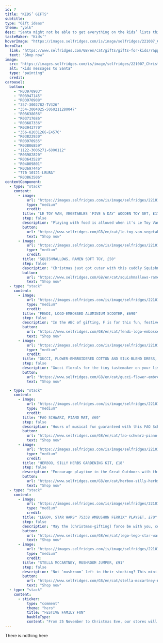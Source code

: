 ```yaml
---
id: 7
title: "KIDS’ GIFTS"
subtitle:
type: "Gift ideas"
theme: "yolk"
desc: "Santa might not be able to get everything on the kids’ lists this Christmas (the funfair will have to wait), but rest assured, we’ve got pretty much everything else."
tasteMaker: "Kids’"
hoverImage: "https://images.selfridges.com/is/image/selfridges/221007_Christmas_GiftGuide_08_LettersToSanta_HeroImage?scl=1&qlt=75"
heroCta:
  link: "https://www.selfridges.com/GB/en/cat/gifts/gifts-for-kids/?app=EDIT+KIDS+GIFTINGCN&srch=Y"
  text: "Shop now"
image:
  src: "https://images.selfridges.com/is/image/selfridges/221007_Christmas_GiftGuide_08_LettersToSanta_HeroImage?scl=1&qlt=75"
  alt: "kids messages to Santa"
  type: "painting"
  credit:
carousel:
  bottom:
    - "R03970903"
    - "R03947145"
    - "R03970908"
    - "357-3002782-TV326"
    - "354-3004025-5060211280047"
    - "R03638036"
    - "R03717686"
    - "R03687336"
    - "R03943770"
    - "356-82031266-E4576"
    - "R03822930"
    - "R03970935"
    - "R03806859"
    - "1122-3006271-6000112"
    - "R03982820"
    - "R03643528"
    - "R04009801"
    - "R03697446"
    - "770-10121-LBUBA"
    - "R03863506"
contentComponent:
  - type: "stack"
    content:
      - image:
          url: "https://images.selfridges.com/is/image/selfridges/221017_Christmas_GiftGuide_08_LettersToSanta_Nom_01?scl=1&qlt=70"
          type: "medium"
          credit:
        title: "LE TOY VAN, VEGETABLES ‘FIVE A DAY’ WOODEN TOY SET, £17"
        step: false
        description: "Playing with food is allowed when it’s Le Toy Van’s wooden playset."
        button:
          url: "https://www.selfridges.com/GB/en/cat/le-toy-van-vegetables-five-a-day-wooden-toy-set_R03643526/"
          text: "Shop now"
      - image:
          url: "https://images.selfridges.com/is/image/selfridges/221017_Christmas_GiftGuide_08_LettersToSanta_Nom_02?scl=1&qlt=70"
          type: "medium"
          credit:
        title: "SQUISHMALLOWS, RAMEN SOFT TOY, £50"
        step: false
        description: "Christmas just got cuter with this cuddly Squishmallows Ramen soft toy."
        button:
          url: "https://www.selfridges.com/GB/en/cat/squishmallows-ramen-soft-toy-50cm_R03959558/"
          text: "Shop now"
  - type: "stack"
    content:
      - image:
          url: "https://images.selfridges.com/is/image/selfridges/221017_Christmas_GiftGuide_08_LettersToSanta_Nom_03?scl=1&qlt=70"
          type: "medium"
          credit:
        title: "FENDI, LOGO-EMBOSSED ALUMINIUM SCOOTER, £690"
        step: false
        description: "In the ABC of gifting, F is for this fun, festive Fendi scooter."
        button:
          url: "https://www.selfridges.com/GB/en/cat/fendi-logo-embossed-aluminium-scooter-8-14-years_R03716519/#colour=Black%2FYellow"
          text: "Shop now"
      - image:
          url: "https://images.selfridges.com/is/image/selfridges/221017_Christmas_GiftGuide_08_LettersToSanta_Nom_04?scl=1&qlt=70"
          type: "medium"
          credit:
        title: "GUCCI, FLOWER-EMBROIDERED COTTON AND SILK-BLEND DRESS, £750"
        step: false
        description: "Gucci florals for the tiny tastemaker on your list."
        button:
          url: "https://www.selfridges.com/GB/en/cat/gucci-flower-embroidered-cotton-and-silk-blend-dress-4-8-years_R03952929/#colour=BLUE"
          text: "Shop now"

  - type: "stack"
    content:
      - image:
          url: "https://images.selfridges.com/is/image/selfridges/221017_Christmas_GiftGuide_08_LettersToSanta_Nom_05?scl=1&qlt=70"
          type: "medium"
          credit:
        title: "FAO SCHWARZ, PIANO MAT, £60"
        step: false
        description: "Hours of musical fun guaranteed with this FAO Schwarz piano mat."
        button:
          url: "https://www.selfridges.com/GB/en/cat/fao-schwarz-piano-mat_1093-3006271-6000091/"
          text: "Shop now"
      - image:
          url: "https://images.selfridges.com/is/image/selfridges/221017_Christmas_GiftGuide_08_LettersToSanta_Nom_06?scl=1&qlt=70"
          type: "medium"
          credit:
        title: "HERBOO, SILLY HERBS GARDENING KIT, £18"
        step: false
        description: "Encourage playtime in the Great Outdoors with this Silly Herbs gardening kit."
        button:
          url: "https://www.selfridges.com/GB/en/cat/herboo-silly-herbs-gardening-kit_R03918872/"
          text: "Shop now"
  - type: "stack"
    content:
      - image:
          url: "https://images.selfridges.com/is/image/selfridges/221017_Christmas_GiftGuide_08_LettersToSanta_Nom_07?scl=1&qlt=70"
          type: "medium"
          credit:
        title: "LEGO®, STAR WARS™ 75338 AMBUSHON FERRIX™ PLAYSET, £70"
        step: false
        description: "May the (Christmas-gifting) force be with you, courtesy of this LEGO Star Wars playset."
        button:
          url: "https://www.selfridges.com/GB/en/cat/lego-lego-star-wars-75338-ambush-on-ferrix-playset_R03983331/"
          text: "Shop now"
      - image:
          url: "https://images.selfridges.com/is/image/selfridges/221017_Christmas_GiftGuide_08_LettersToSanta_Nom_08?scl=1&qlt=70"
          type: "medium"
          credit:
        title: "STELLA MCCARTNEY, MUSHROOM JUMPER, £91"
        step: false
        description: "Not ‘mushroom’ left in their stocking? This mini Stella McCartney jumper might just fit."
        button:
          url: "https://www.selfridges.com/GB/en/cat/stella-mccartney-mushroom-graphic-embroidered-cotton-and-wool-blend-jumper-3-36-months_R03970904/#colour=PINK"
          text: "Shop now"
  - type: "stack"
    content:
      - sticker:
          type: "comment"
          theme: "hero"
          title: "FESTIVE FAMILY FUN"
          baubleType:
          content: "From 25 November to Christmas Eve, our stores will come alive with a line-up of festive entertainment, and we’d love you to join us. Don’t miss our roaming Christmas characters, dig into a festive afternoon tea with a live choir performance or why not raise a glass for cocktails with Santa, plus many more."
---
```


There is nothing here
